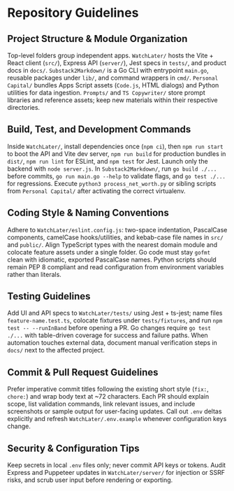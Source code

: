 # Repository Guidelines

## Project Structure & Module Organization
Top-level folders group independent apps. `WatchLater/` hosts the Vite + React client (`src/`), Express API (`server/`), Jest specs in `tests/`, and product docs in `docs/`. `Substack2Markdown/` is a Go CLI with entrypoint `main.go`, reusable packages under `lib/`, and command wrappers in `cmd/`. `Personal Capital/` bundles Apps Script assets (`Code.js`, HTML dialogs) and Python utilities for data ingestion. `Prompts/` and `TS Copywriter/` store prompt libraries and reference assets; keep new materials within their respective directories.

## Build, Test, and Development Commands
Inside `WatchLater/`, install dependencies once (`npm ci`), then `npm run start` to boot the API and Vite dev server, `npm run build` for production bundles in `dist/`, `npm run lint` for ESLint, and `npm test` for Jest. Launch only the backend with `node server.js`. In `Substack2Markdown/`, run `go build ./...` before commits, `go run main.go --help` to validate flags, and `go test ./...` for regressions. Execute `python3 process_net_worth.py` or sibling scripts from `Personal Capital/` after activating the correct virtualenv.

## Coding Style & Naming Conventions
Adhere to `WatchLater/eslint.config.js`: two-space indentation, PascalCase components, camelCase hooks/utilities, and kebab-case file names in `src/` and `public/`. Align TypeScript types with the nearest domain module and colocate feature assets under a single folder. Go code must stay `gofmt` clean with idiomatic, exported PascalCase names. Python scripts should remain PEP 8 compliant and read configuration from environment variables rather than literals.

## Testing Guidelines
Add UI and API specs to `WatchLater/tests/` using Jest + ts-jest; name files `feature-name.test.ts`, colocate fixtures under `tests/fixtures`, and run `npm test -- --runInBand` before opening a PR. Go changes require `go test ./...` with table-driven coverage for success and failure paths. When automation touches external data, document manual verification steps in `docs/` next to the affected project.

## Commit & Pull Request Guidelines
Prefer imperative commit titles following the existing short style (`fix:`, `chore:`) and wrap body text at ~72 characters. Each PR should explain scope, list validation commands, link relevant issues, and include screenshots or sample output for user-facing updates. Call out `.env` deltas explicitly and refresh `WatchLater/.env.example` whenever configuration keys change.

## Security & Configuration Tips
Keep secrets in local `.env` files only; never commit API keys or tokens. Audit Express and Puppeteer updates in `WatchLater/server/` for injection or SSRF risks, and scrub user input before rendering or exporting.
